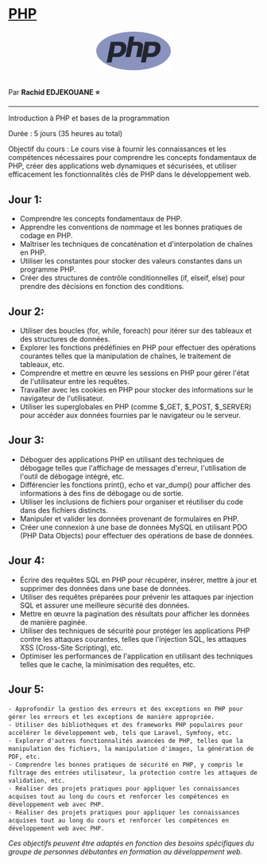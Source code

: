 # [PHP](https://www.php.net/manual/fr/)

<center>
<img src="./img/php-logo.png" width="150">
</center>

<br>

Par **Rachid EDJEKOUANE ⭐️**

---

Introduction à PHP et bases de la programmation

Durée : 5 jours (35 heures au total)

Objectif du cours : Le cours vise à fournir les connaissances et les compétences nécessaires pour comprendre les concepts fondamentaux de PHP, créer des applications web dynamiques et sécurisées, et utiliser efficacement les fonctionnalités clés de PHP dans le développement web.

## Jour 1:

- Comprendre les concepts fondamentaux de PHP.
- Apprendre les conventions de nommage et les bonnes pratiques de codage en PHP.
- Maîtriser les techniques de concaténation et d'interpolation de chaînes en PHP.
- Utiliser les constantes pour stocker des valeurs constantes dans un programme PHP.
- Créer des structures de contrôle conditionnelles (if, elseif, else) pour prendre des décisions en fonction des conditions.

## Jour 2:

- Utiliser des boucles (for, while, foreach) pour itérer sur des tableaux et des structures de données.
- Explorer les fonctions prédéfinies en PHP pour effectuer des opérations courantes telles que la manipulation de chaînes, le traitement de tableaux, etc.
- Comprendre et mettre en œuvre les sessions en PHP pour gérer l'état de l'utilisateur entre les requêtes.
- Travailler avec les cookies en PHP pour stocker des informations sur le navigateur de l'utilisateur.
- Utiliser les superglobales en PHP (comme $\_GET, $\_POST, $\_SERVER) pour accéder aux données fournies par le navigateur ou le serveur.

## Jour 3:

- Déboguer des applications PHP en utilisant des techniques de débogage telles que l'affichage de messages d'erreur, l'utilisation de l'outil de débogage intégré, etc.
- Différencier les fonctions print(), echo et var_dump() pour afficher des informations à des fins de débogage ou de sortie.
- Utiliser les inclusions de fichiers pour organiser et réutiliser du code dans des fichiers distincts.
- Manipuler et valider les données provenant de formulaires en PHP.
- Créer une connexion à une base de données MySQL en utilisant PDO (PHP Data Objects) pour effectuer des opérations de base de données.

## Jour 4:

- Écrire des requêtes SQL en PHP pour récupérer, insérer, mettre à jour et supprimer des données dans une base de données.
- Utiliser des requêtes préparées pour prévenir les attaques par injection SQL et assurer une meilleure sécurité des données.
- Mettre en œuvre la pagination des résultats pour afficher les données de manière paginée.
- Utiliser des techniques de sécurité pour protéger les applications PHP contre les attaques courantes, telles que l'injection SQL, les attaques XSS (Cross-Site Scripting), etc.
- Optimiser les performances de l'application en utilisant des techniques telles que le cache, la minimisation des requêtes, etc.

## Jour 5:

    - Approfondir la gestion des erreurs et des exceptions en PHP pour gérer les erreurs et les exceptions de manière appropriée.
    - Utiliser des bibliothèques et des frameworks PHP populaires pour accélérer le développement web, tels que Laravel, Symfony, etc.
    - Explorer d'autres fonctionnalités avancées de PHP, telles que la manipulation des fichiers, la manipulation d'images, la génération de PDF, etc.
    - Comprendre les bonnes pratiques de sécurité en PHP, y compris le filtrage des entrées utilisateur, la protection contre les attaques de validation, etc.
    - Réaliser des projets pratiques pour appliquer les connaissances acquises tout au long du cours et renforcer les compétences en développement web avec PHP.
    - Réaliser des projets pratiques pour appliquer les connaissances acquises tout au long du cours et renforcer les compétences en développement web avec PHP.

_Ces objectifs peuvent être adaptés en fonction des besoins spécifiques du groupe de personnes débutantes en formation au développement web._
